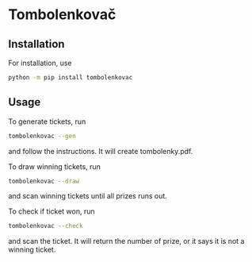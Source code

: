 # Tombolenkovač

## Installation

For installation, use
```bash
python -m pip install tombolenkovac
```

## Usage

To generate tickets, run

```bash
tombolenkovac --gen
```

and follow the instructions. It will create tombolenky.pdf.


To draw winning tickets, run

```bash
tombolenkovac --draw
```
and scan winning tickets until all prizes runs out.

To check if ticket won, run

```bash
tombolenkovac --check
```
and scan the ticket. It will return the number of prize, or it says it is not a winning ticket.